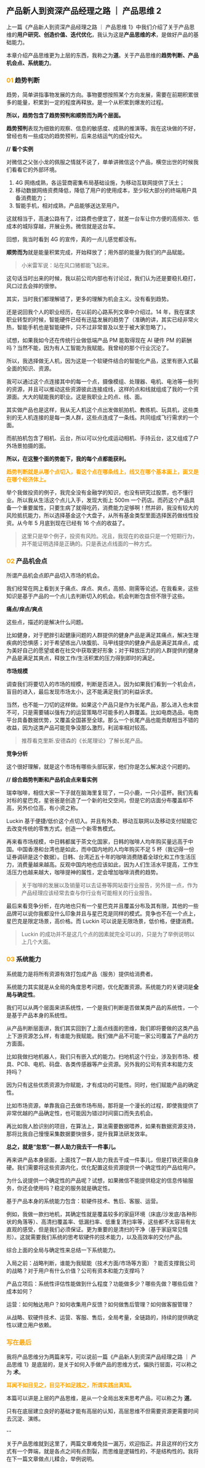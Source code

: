 ## 产品新人到资深产品经理之路 ｜ 产品思维 2
上一篇《产品新人到资深产品经理之路 ｜ 产品思维 1》中我们介绍了关于产品思维的**用户研究、创造价值、迭代优化**，我认为这是**产品思维的术**，是做好产品的基础能力。

本章介绍产品思维更为上层的东西，我称之为**道**。关于产品思维的**趋势判断、产品机会点、系统能力**。

 ### <font color=orange>01</font> 趋势判断 

趋势，简单讲指事物发展的方向。事物要想按照某个方向发展，需要在前期积累很多的能量，积累到一定的程度再释放。是一个从积累到爆发的过程。

**所以，趋势包含了趋势预判和顺势而为两个层面。**

**趋势预判**表现为细致的观察、信息的敏感度、成熟的推演等。我在这块做的不好，曾经也有一些成功的趋势预判，后来总结运气的成分较大。

**// 看个实例**

对微信之父张小龙的佩服之情就不说了，单单讲微信这个产品，横空出世的时候我们看看它的外部环境。
1. 4G 网络成熟，各运营商密集布局基础设施，为移动互联网提供了沃土；
2. 移动数据网络资费降低，降低了用户的使用成本，至少较大部分的终端用户具备消费能力；
3. 智能手机，相对成熟，产品能够送达至用户。

这就相当于，高速公路有了，过路费也便宜了，就差一台车让你方便的高频次、低成本的城际穿越，开展业务。微信就是这台车。

回想，我当时看到 4G 的宣传，真的一点儿感觉都没有。

**顺势而为**就是能量积累完成，开始释放了；用外部的能量为我们的产品赋能。

>小米雷军说：站在风口猪都能飞起来。

这句话当时出来的时候，我以前公司内部也有讨论过，我们认为还是要稳扎稳打，风口过去会摔的很惨。

其实，当时我们都理解错了，更多的理解为机会主义。没有看到趋势。

还是说回我个人的职业经历，在以前的心路系列文章中介绍过。14 年，我在谋求职业转型的时候，智能硬件已经有迅猛发展的趋势了（准确的讲，其实已经非常火热，智能手机也是智能硬件，只不过非常普及以至于被大家忽略了）。

试想，如果我如今还在传统行业做低端产品 PM 能取得现在 AI 硬件 PM 的薪酬吗？当然不能，因为有人工智能为我赋能。我曾经的那个行业沉沦了。

所以，我选择做无人机，因为这是一个软硬件结合的智能化产品，这里有嵌入式最全面的知识、资源。

我可以通过这个点连接其中的每一个点，摄像模组、处理器、电机、电池等一些列的资源，并且可以推动这些资源彼此连接成线，这样的点和线就组成了我的一个资源面。大大的赋能我的职业。这是我职业上的点、线、面。

其实做产品也是这样，我从无人机这个点出发做航拍机、教练机、玩具机，这些类别的无人机连接的是每一类人群，这些点连成了一条线。共同组成飞行需求的一个面。

而航拍机包含了相机、云台，所以可以分化成运动相机、手持云台，这又组成了户外场景拍摄的面。

**所以，在这整个面的势能下，我的每个点都能获利。**

**<font color=orange>趋势判断就是从哪个点切入，看这个点在哪条线上，线又在哪个基本面上，面又是在哪个经济体上。</font>**

举个我做投资的例子，我完全没有金融学的知识，也没有研究过股票，也不懂行业。所以我从生活这个点儿入手，发现大街上 500m 一个药店。而药这个产品具备一个重要属性，只要生病了就得吃药，消费能力足够啊！然并卵，我没有较大的风险抵抗能力，所以选择基金这个大盘子，从所有基金类型里面选择医药做线性投资。从今年 5 月底到现在已经有 16 个点的收益了。
>这里只是举个例子，投资有风险。况且，我现在的收益只是一个短期行为，并不能证明选择是正确的。只是表达点线面的一种方式。

### <font color=orange>02</font> 产品机会点

所谓产品机会点即产品切入市场的机会。

我们经常在网上看到关于痛点、痒点、爽点，高频、刚需等论述。在我看来，这些知识是基于产品的一个点儿去判断切入的机会。机会判断包含但不限于这些。

**痛点/痒点/爽点**

这些点，描述的是解决什么问题。

比如健身，对于肥胖引起健康问题的人群提供的健身产品是满足其痛点，解决生理疾病的恐惧感；对于希望练出八块腹肌、马甲线提供的健身产品是满足其痒点，成为美好自己的愿望或者在社交中获取更好形象；对于释放压力的的人群提供的健身产品是满足其爽点，释放工作/生活积累的压力得到即时的满足。

**市场规模**

调查我们将要切入的市场的规模，判断是否进入。因为如果我们看到一个机会点，盲目的进入，最后发现市场太小，这不能满足我们的利益诉求。

当然，也不能一刀切的这样做。如果这个产品只是作为长尾产品，那么进入也未尝不可，只是需要辅以强有力的运营策略尽可能多的人群覆盖。比如电商选品，电商平台具备数据优势，又覆盖全国甚至全球。那么一个长尾产品也能贡献相当不错的收益，因为这类产品可能竞争没那么激烈，利润率相对较高。
> 推荐看克里斯.安德森的《长尾理论》了解长尾产品。

**竞争分析**

这个很好理解，就是这个市场有哪些头部玩家，他们你是怎么解决这个问题的。

**// 综合趋势判断和产品机会点来看实例**

瑞幸咖啡，相信大家一下子就在脑海里复现了，一只小鹿，一只小蓝杯。我们先看对标的星巴克，星爸爸是创造了一个新的社交空间，但是它的店面分布覆盖却不高，另外价位高，有小资之称。

Luckin 基于便捷/低价这个点切入。并且有外卖、移动互联网以及移动支付赋能它去改变传统的零售方式，创造一个新零售模式。

再来看市场规模，中日韩都属于茶文化国家，日韩的咖啡人均年购买量远高于中国。中国香港和台湾也是如此，而中国内地的人均年购买不足 5 杯（我记得一份证券调研是这个数据）。日韩、台湾近五十年的咖啡消费随着全球化和工作生活压力，消费量越来越高。反观中国内地也应该如此，因为人们生活水平提高，工作生活压力也越来越大，咖啡提神的属性，定会增加咖啡消费的趋势。
>关于咖啡的发展以及销量可以去证券等网站查行业报告，另外提一点，作为产品经理应该经常去查与你行业有可能相关的行业报告。

最后来看竞争分析，在内地也只有一个星巴克并且覆盖分布及其有限，其他的一些品牌可以说你我都没什么印象并且与星巴克是同样的模式。竞争也不在一个点上，星巴克是限定场景，高价格。而 Luckin 可以说是无限场景，低价格，便捷消费。

>Luckin 的成功并不是这几个点的因素就完全可以的，只是为了举例说明以上几个大面。

### <font color=orange>03</font> 系统能力

系统能力是将所有资源有效打包成产品（服务）提供给消费者。

系统能力其实就是从全局的角度思考问题，优化配置资源。系统能力的关键词是**全局与确定性**。

我们可以从两个层面来讲系统性，一个是我们判断是否做某类产品的系统性，一个是基于产品本身的系统性。

从产品判断层面讲，我们其实回到了上面点线面的思维，我们即将要做的这类产品上下游资源怎么样，有谁能为我赋能。我们做产品不可能一家公司覆盖了产品的方方面面。

比如我做扫地机器人，我们只有嵌入式的能力。扫地机这个行业，涉及到市场、模具、PCB、电机、码盘、各类传感器等产业资源。另外我的公司有资本和能力支持吗？

因为只有这些优质资源为你赋能，才有成功的可能性。同时，他们赋能产品的确定性。

比如市场资源，单靠我自己去做市场布局，那将是一个漫长的过程，即使我提供了非常优越的产品确定性，也可能因为错过时间窗口而失去机会。

再比如我人脸识别的项目，在算法上，算法需要数据喂养，如果有数据资源支持，那将比我自己慢慢采集数据要快很多，提升我算法研发效率。

**总之，就是“忽悠”一群人助力我去干一件事儿。**

再来讲产品本身层面，上面找了一群人助力我去干成一件事儿，但是打铁还需自身硬。我们需要将这些资源内化，优化配置这些资源提供一个确定性的产品给用户。

为什么说提供一个确定性的产品呢？试想，如果微信不能提供稳定的信息传输服务，你还会使用吗？稳定的服务就是确定性。

基于产品本身的系统能力包含：软硬件技术、售后、客服、运营。

例如，我做一款扫地机，其确定性就是覆盖较多的家庭环境（床底/沙发底/各种形状的角落等）、高清扫覆盖率、低漏扫率、低重复清扫率等，这些都不太容易有太直观的感受，但是我们必须保证。更为重要的是清扫的干净（基于家庭常见情形）。这就需要我们系统的思考软硬件的技术能力，以及高效率的交付产品。

综合上面的全局与确定性来总结一下系统能力。

入局之前：战略判断，谁能为我赋能（技术方面/市场等方面）？能否支撑我公司的战略？对于用户有什么价值？公司有资本和能力支撑吗？

产品立项后：系统性评估性能做到什么程度？功能做多少？哪些先做？哪些后做？成本如何？

运营：如何触达用户？如何收集用户反馈？如何做售后管理？如何做客服管理？

从战略、软硬件技术、运营、客服、售后，全局考量，全链路的，持续的提供确定性以建立用户依赖。

### <font color=orange>写在最后</font>

我将产品思维分为两篇来写，可以说前一篇《产品新人到资深产品经理之路 ｜ 产品思维 1》是底层的，是关于如何入手做产品的思维方式，偏执行层面，可以称之为 **术**。

**<font color=orange>耳闻不如目见之，目见不如足践之，所谓实践出真知。</font>**

本篇可以讲是上层的产品思维，是从一个全局出发来思考产品，可以称之为 **道**。

只有在底层建立良好的基础才能有高层的认知，高层思维不但需要资源更需要时间去沉淀、演练。

--

关于产品思维就到这里了，两篇文章难免挂一漏万，欢迎指正。并且这样的行文方式有一个弊端，就是各点之间有点割裂，而思维是逻辑性的，不是结构性的。我将在下一篇文章做点儿糅合，举例说明。